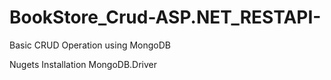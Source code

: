 # BookStore_Crud-ASP.NET_RESTAPI-

Basic CRUD Operation using MongoDB

Nugets Installation
MongoDB.Driver
